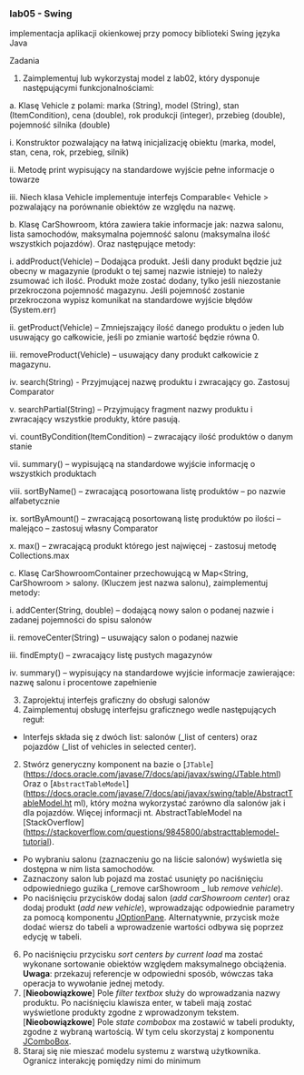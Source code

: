 <h3>lab05 - Swing</h3>

implementacja aplikacji okienkowej przy pomocy biblioteki Swing języka Java

Zadania
1. Zaimplementuj lub wykorzystaj model z lab02, który dysponuje następującymi
funkcjonalnościami:

a. Klasę Vehicle z polami: marka (String), model (String), stan (ItemCondition), cena
(double), rok produkcji (integer), przebieg (double), pojemność silnika (double)

i. Konstruktor pozwalający na łatwą inicjalizację obiektu (marka, model, stan,
cena, rok, przebieg, silnik)

ii. Metodę print wypisujący na standardowe wyjście pełne informacje o
towarze

iii. Niech klasa Vehicle implementuje interfejs Comparable< Vehicle >
pozwalający na porównanie obiektów ze względu na nazwę.

b. Klasę CarShowroom, która zawiera takie informacje jak: nazwa salonu, lista
samochodów, maksymalna pojemność salonu (maksymalna ilość wszystkich
pojazdów). Oraz następujące metody:

i. addProduct(Vehicle) – Dodająca produkt. Jeśli dany produkt będzie już
obecny w magazynie (produkt o tej samej nazwie istnieje) to należy
zsumować ich ilość. Produkt może zostać dodany, tylko jeśli niezostanie
przekroczona pojemność magazynu. Jeśli pojemność zostanie przekroczona
wypisz komunikat na standardowe wyjście błędów (System.err)

ii. getProduct(Vehicle) – Zmniejszający ilość danego produktu o jeden lub
usuwający go całkowicie, jeśli po zmianie wartość będzie równa 0.

iii. removeProduct(Vehicle) – usuwający dany produkt całkowicie z magazynu.

iv. search(String) - Przyjmującej nazwę produktu i zwracający go. Zastosuj
Comparator

v. searchPartial(String) – Przyjmujący fragment nazwy produktu i zwracający
wszystkie produkty, które pasują.

vi. countByCondition(ItemCondition) – zwracający ilość produktów o danym
stanie

vii. summary() – wypisującą na standardowe wyjście informację o wszystkich
produktach

viii. sortByName() – zwracającą posortowana listę produktów – po nazwie
alfabetycznie

ix. sortByAmount() – zwracającą posortowaną listę produktów po ilości –
malejąco – zastosuj własny Comparator

x. max() – zwracającą produkt którego jest najwięcej - zastosuj metodę
Collections.max

c. Klasę CarShowroomContainer przechowującą w Map<String, CarShowroom > salony.
(Kluczem jest nazwa salonu), zaimplementuj metody:

i. addCenter(String, double) – dodającą nowy salon o podanej nazwie i zadanej
pojemności do spisu salonów

ii. removeCenter(String) – usuwający salon o podanej nazwie

iii. findEmpty() – zwracający listę pustych magazynów

iv. summary() – wypisujący na standardowe wyjście informacje zawierające:
nazwę salonu i procentowe zapełnienie

3. Zaprojektuj interfejs graficzny do obsługi salonów
4. Zaimplementuj obsługę interfejsu graficznego wedle następujących reguł:
- Interfejs składa się z dwóch list: salonów (_list of centers) oraz pojazdów (_list of vehicles
in selected center).

 2. Stwórz generyczny komponent na bazie
o [`JTable`]
(https://docs.oracle.com/javase/7/docs/api/javax/swing/JTable.html)
Oraz
o [`AbstractTableModel`]
(https://docs.oracle.com/javase/7/docs/api/javax/swing/table/AbstractTableModel.ht
ml), który można wykorzystać zarówno dla salonów jak i dla pojazdów. Więcej
informacji nt. AbstractTableModel na [StackOverflow]
(https://stackoverflow.com/questions/9845800/abstracttablemodel-tutorial).
- Po wybraniu salonu (zaznaczeniu go na liście salonów) wyświetla się dostępna w nim lista
samochodów.
- Zaznaczony salon lub pojazd ma zostać usunięty po naciśnięciu odpowiedniego guzika
(_remove carShowroom _ lub _remove vehicle_).
- Po naciśnięciu przycisków dodaj salon (_add carShowroom center_) oraz dodaj produkt
(_add new vehicle_), wprowadzając odpowiednie parametry za pomocą komponentu
[JOptionPane](https://docs.oracle.com/javase/7/docs/api/javax/swing/JOptionPane.html).
Alternatywnie, przycisk może dodać wiersz do tabeli a wprowadzenie wartości odbywa się
poprzez edycję w tabeli.
6. Po naciśnięciu przycisku _sort centers by current load_ ma zostać wykonane sortowanie
obiektów względem maksymalnego obciążenia. **Uwaga**: przekazuj referencje w
odpowiedni sposób, wówczas taka operacja to wywołanie jednej metody.
7. [**Nieobowiązkowe**]
Pole _filter textbox_ służy do wprowadzania nazwy produktu. Po naciśnięciu klawisza
enter, w tabeli mają zostać wyświetlone produkty zgodne z wprowadzonym tekstem.
[**Nieobowiązkowe**]
Pole _state combobox_ ma zostawić w tabeli produkty, zgodne z wybraną wartością. W
tym celu skorzystaj z komponentu
[JComboBox](https://docs.oracle.com/javase/7/docs/api/javax/swing/JComboBox.html).
5. Staraj się nie mieszać modelu systemu z warstwą użytkownika. Ogranicz interakcję
pomiędzy nimi do minimum
